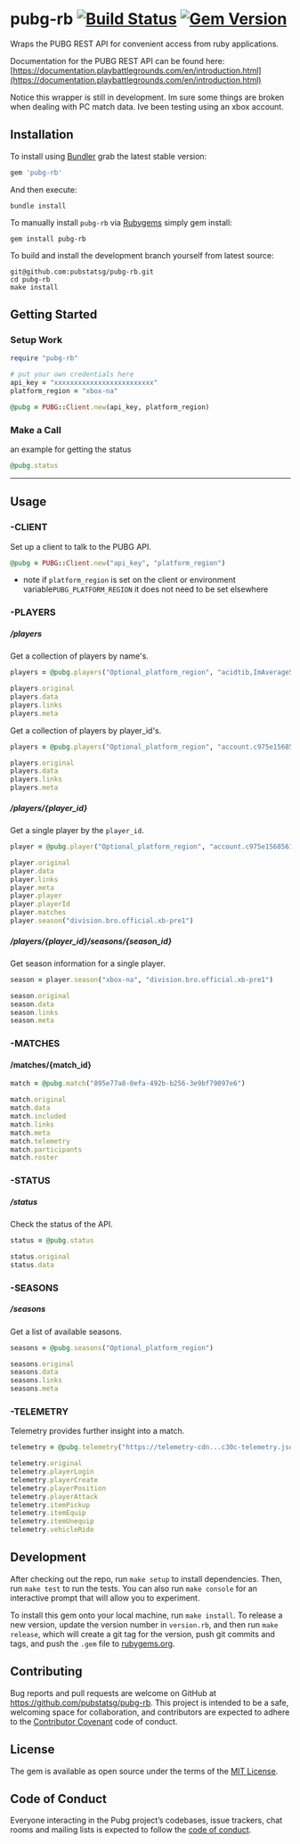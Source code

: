 # pubg-rb  [![Build Status](https://travis-ci.com/pubstatsg/pubg-rb.svg?branch=master)](https://travis-ci.com/pubstatsg/pubg-rb) [![Gem Version](https://img.shields.io/gem/v/pubg-rb.svg)](https://rubygems.org/gems/pubg-rb)

Wraps the PUBG REST API for convenient access from ruby applications.

Documentation for the PUBG REST API can be found here: [https://documentation.playbattlegrounds.com/en/introduction.html](https://documentation.playbattlegrounds.com/en/introduction.html)

Notice this wrapper is still in development. Im sure some things are broken when dealing with PC match data. Ive been testing using an xbox account.

## Installation
To install using [Bundler](https://bundler.io/) grab the latest stable version:

```ruby
gem 'pubg-rb'
```

And then execute:

```
bundle install
```
To manually install `pubg-rb` via [Rubygems](https://rubygems.org/) simply gem install:

```
gem install pubg-rb
```

To build and install the development branch yourself from latest source:

```
git@github.com:pubstatsg/pubg-rb.git
cd pubg-rb
make install
```
## Getting Started
### Setup Work
```ruby
require "pubg-rb"

# put your own credentials here
api_key = "xxxxxxxxxxxxxxxxxxxxxxxxx"
platform_region = "xbox-na"

@pubg = PUBG::Client.new(api_key, platform_region)

```

### Make a Call
an example for getting the status

```ruby
@pubg.status
```

---

## Usage

### -CLIENT
Set up a client to talk to the PUBG API.

```ruby
@pubg = PUBG::Client.new("api_key", "platform_region")
```
- note if `platform_region` is set on the client or environment variable`PUBG_PLATFORM_REGION` it does not need to be set elsewhere

### -PLAYERS
##### /players
Get a collection of players by name's.

```ruby
players = @pubg.players("Optional_platform_region", "acidtib,ImAverageSniper")

players.original
players.data
players.links
players.meta
```

Get a collection of players by player_id's.

```ruby
players = @pubg.players("Optional_platform_region", "account.c975e15685614c5f9da44f25598f7670,account.c6d7393a0fed4613973e3d89582f23fc")

players.original
players.data
players.links
players.meta
```

##### /players/{player_id}
Get a single player by the `player_id`.

```ruby
player = @pubg.player("Optional_platform_region", "account.c975e15685614c5f9da44f25598f7670")

player.original
player.data
player.links
player.meta
player.player
player.playerId
player.matches
player.season("division.bro.official.xb-pre1")
```

##### /players/{player_id}/seasons/{season_id}
Get season information for a single player.

```ruby
season = player.season("xbox-na", "division.bro.official.xb-pre1")

season.original
season.data
season.links
season.meta
```

### -MATCHES
#### /matches/{match_id}

```ruby
match = @pubg.match("895e77a8-0efa-492b-b256-3e9bf79097e6")

match.original
match.data
match.included
match.links
match.meta
match.telemetry
match.participants
match.roster
```

### -STATUS
##### /status
Check the status of the API.

```ruby
status = @pubg.status

status.original
status.data
```

### -SEASONS
##### /seasons
Get a list of available seasons.

```ruby
seasons = @pubg.seasons("Optional_platform_region")

seasons.original
seasons.data
seasons.links
seasons.meta
```

### -TELEMETRY
Telemetry provides further insight into a match.

```ruby
telemetry = @pubg.telemetry("https://telemetry-cdn...c30c-telemetry.json")

telemetry.original
telemetry.playerLogin
telemetry.playerCreate
telemetry.playerPosition
telemetry.playerAttack
telemetry.itemPickup
telemetry.itemEquip
telemetry.itemUnequip
telemetry.vehicleRide
```

## Development

After checking out the repo, run `make setup` to install dependencies. Then, run `make test` to run the tests. You can also run `make console` for an interactive prompt that will allow you to experiment.

To install this gem onto your local machine, run `make install`. To release a new version, update the version number in `version.rb`, and then run `make release`, which will create a git tag for the version, push git commits and tags, and push the `.gem` file to [rubygems.org](https://rubygems.org).

## Contributing

Bug reports and pull requests are welcome on GitHub at https://github.com/pubstatsg/pubg-rb. This project is intended to be a safe, welcoming space for collaboration, and contributors are expected to adhere to the [Contributor Covenant](http://contributor-covenant.org) code of conduct.

## License

The gem is available as open source under the terms of the [MIT License](https://opensource.org/licenses/MIT).

## Code of Conduct

Everyone interacting in the Pubg project’s codebases, issue trackers, chat rooms and mailing lists is expected to follow the [code of conduct](https://github.com/[USERNAME]/pubg/blob/master/CODE_OF_CONDUCT.md).

